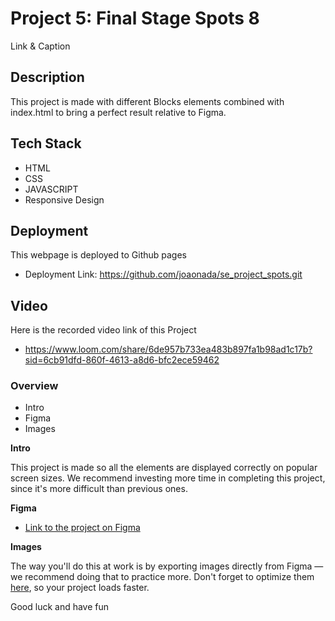 # Project 5: Final Stage Spots 8

Link & Caption

## Description

This project is made with different Blocks elements combined with index.html to bring a perfect result relative to Figma.

## Tech Stack

- HTML
- CSS
- JAVASCRIPT
- Responsive Design

## Deployment

This webpage is deployed to Github pages

- Deployment Link: https://github.com/joaonada/se_project_spots.git

## Video

Here is the recorded video link of this Project

- https://www.loom.com/share/6de957b733ea483b897fa1b98ad1c17b?sid=6cb91dfd-860f-4613-a8d6-bfc2ece59462

### Overview

- Intro
- Figma
- Images

**Intro**

This project is made so all the elements are displayed correctly on popular screen sizes. We recommend investing more time in completing this project, since it's more difficult than previous ones.

**Figma**

- [Link to the project on Figma](https://www.figma.com/file/BBNm2bC3lj8QQMHlnqRsga/Sprint-3-Project-%E2%80%94-Spots?type=design&node-id=2%3A60&mode=design&t=afgNFybdorZO6cQo-1)

**Images**

The way you'll do this at work is by exporting images directly from Figma — we recommend doing that to practice more. Don't forget to optimize them [here](https://tinypng.com/), so your project loads faster.

Good luck and have fun
